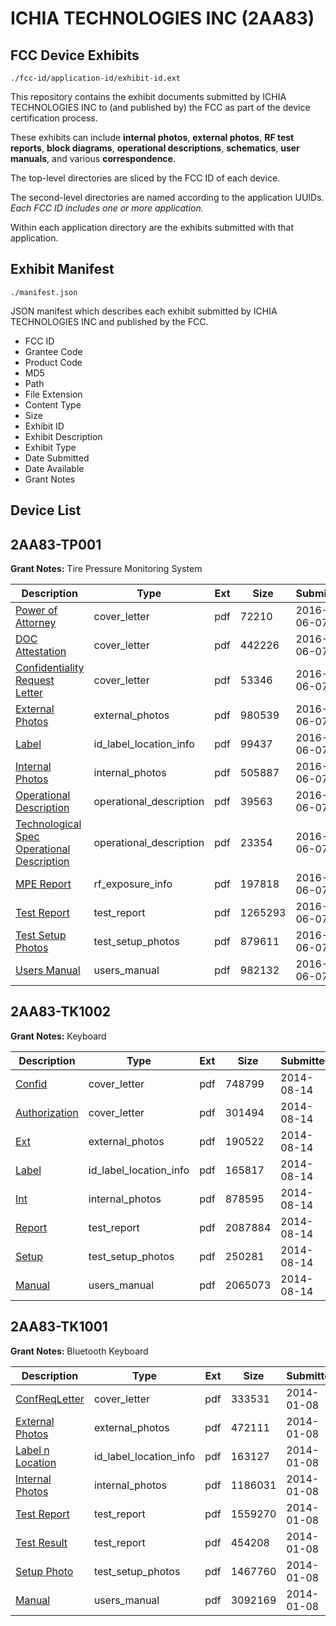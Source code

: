 # ICHIA TECHNOLOGIES INC (2AA83)
## FCC Device Exhibits

```
./fcc-id/application-id/exhibit-id.ext
```

This repository contains the exhibit documents submitted by ICHIA TECHNOLOGIES INC to (and published by) the FCC as part of the device certification process.

These exhibits can include **internal photos**, **external photos**, **RF test reports**, **block diagrams**, **operational descriptions**, **schematics**, **user manuals**, and various **correspondence**.

The top-level directories are sliced by the FCC ID of each device.

The second-level directories are named according to the application UUIDs. *Each FCC ID includes one or more application.*

Within each application directory are the exhibits submitted with that application. 

## Exhibit Manifest

```
./manifest.json
```

JSON manifest which describes each exhibit submitted by ICHIA TECHNOLOGIES INC and published by the FCC.

- FCC ID
- Grantee Code
- Product Code
- MD5
- Path
- File Extension
- Content Type
- Size
- Exhibit ID
- Exhibit Description
- Exhibit Type
- Date Submitted
- Date Available
- Grant Notes

## Device List
## 2AA83-TP001
**Grant Notes:** Tire Pressure Monitoring System

| Description | Type | Ext | Size | Submitted | Available |
| ----------- | ---- | --- | ---- | --------- | --------- |
| [Power of Attorney](2AA83-TP001/29dd668c91c6f2cdb2d1d7be5e4011ff/3020793.pdf) | cover_letter | pdf | 72210 | 2016-06-07 | 2016-06-07 |
| [DOC Attestation](2AA83-TP001/29dd668c91c6f2cdb2d1d7be5e4011ff/3020794.pdf) | cover_letter | pdf | 442226 | 2016-06-07 | 2016-06-07 |
| [Confidentiality Request Letter](2AA83-TP001/29dd668c91c6f2cdb2d1d7be5e4011ff/3020796.pdf) | cover_letter | pdf | 53346 | 2016-06-07 | 2016-06-07 |
| [External Photos](2AA83-TP001/29dd668c91c6f2cdb2d1d7be5e4011ff/3020788.pdf) | external_photos | pdf | 980539 | 2016-06-07 | 2016-12-04 |
| [Label](2AA83-TP001/29dd668c91c6f2cdb2d1d7be5e4011ff/3020795.pdf) | id_label_location_info | pdf | 99437 | 2016-06-07 | 2016-06-07 |
| [Internal Photos](2AA83-TP001/29dd668c91c6f2cdb2d1d7be5e4011ff/3020791.pdf) | internal_photos | pdf | 505887 | 2016-06-07 | 2016-12-04 |
| [Operational Description](2AA83-TP001/29dd668c91c6f2cdb2d1d7be5e4011ff/3020800.pdf) | operational_description | pdf | 39563 | 2016-06-07 | 2016-06-07 |
| [Technological Spec Operational Description](2AA83-TP001/29dd668c91c6f2cdb2d1d7be5e4011ff/3020801.pdf) | operational_description | pdf | 23354 | 2016-06-07 | 2016-06-07 |
| [MPE Report](2AA83-TP001/29dd668c91c6f2cdb2d1d7be5e4011ff/3020798.pdf) | rf_exposure_info | pdf | 197818 | 2016-06-07 | 2016-06-07 |
| [Test Report](2AA83-TP001/29dd668c91c6f2cdb2d1d7be5e4011ff/3020804.pdf) | test_report | pdf | 1265293 | 2016-06-07 | 2016-06-07 |
| [Test Setup Photos](2AA83-TP001/29dd668c91c6f2cdb2d1d7be5e4011ff/3020792.pdf) | test_setup_photos | pdf | 879611 | 2016-06-07 | 2016-12-04 |
| [Users Manual](2AA83-TP001/29dd668c91c6f2cdb2d1d7be5e4011ff/3020786.pdf) | users_manual | pdf | 982132 | 2016-06-07 | 2016-12-04 |
## 2AA83-TK1002
**Grant Notes:** Keyboard

| Description | Type | Ext | Size | Submitted | Available |
| ----------- | ---- | --- | ---- | --------- | --------- |
| [Confid](2AA83-TK1002/7426bde9b20948321a63e44721a663b9/2358472.pdf) | cover_letter | pdf | 748799 | 2014-08-14 | 2014-08-14 |
| [Authorization](2AA83-TK1002/7426bde9b20948321a63e44721a663b9/2358473.pdf) | cover_letter | pdf | 301494 | 2014-08-14 | 2014-08-14 |
| [Ext](2AA83-TK1002/7426bde9b20948321a63e44721a663b9/2358474.pdf) | external_photos | pdf | 190522 | 2014-08-14 | 2014-08-14 |
| [Label](2AA83-TK1002/7426bde9b20948321a63e44721a663b9/2358476.pdf) | id_label_location_info | pdf | 165817 | 2014-08-14 | 2014-08-14 |
| [Int](2AA83-TK1002/7426bde9b20948321a63e44721a663b9/2358475.pdf) | internal_photos | pdf | 878595 | 2014-08-14 | 2014-08-14 |
| [Report](2AA83-TK1002/7426bde9b20948321a63e44721a663b9/2358478.pdf) | test_report | pdf | 2087884 | 2014-08-14 | 2014-08-14 |
| [Setup](2AA83-TK1002/7426bde9b20948321a63e44721a663b9/2358477.pdf) | test_setup_photos | pdf | 250281 | 2014-08-14 | 2014-08-14 |
| [Manual](2AA83-TK1002/7426bde9b20948321a63e44721a663b9/2358481.pdf) | users_manual | pdf | 2065073 | 2014-08-14 | 2014-08-14 |
## 2AA83-TK1001
**Grant Notes:** Bluetooth Keyboard

| Description | Type | Ext | Size | Submitted | Available |
| ----------- | ---- | --- | ---- | --------- | --------- |
| [ConfReqLetter](2AA83-TK1001/f459c95f66e460070460b3627d449d32/2160624.pdf) | cover_letter | pdf | 333531 | 2014-01-08 | 2014-01-12 |
| [External Photos](2AA83-TK1001/f459c95f66e460070460b3627d449d32/2160625.pdf) | external_photos | pdf | 472111 | 2014-01-08 | 2014-01-12 |
| [Label n Location](2AA83-TK1001/f459c95f66e460070460b3627d449d32/2160626.pdf) | id_label_location_info | pdf | 163127 | 2014-01-08 | 2014-01-12 |
| [Internal Photos](2AA83-TK1001/f459c95f66e460070460b3627d449d32/2160627.pdf) | internal_photos | pdf | 1186031 | 2014-01-08 | 2014-01-12 |
| [Test Report](2AA83-TK1001/f459c95f66e460070460b3627d449d32/2160628.pdf) | test_report | pdf | 1559270 | 2014-01-08 | 2014-01-12 |
| [Test Result](2AA83-TK1001/f459c95f66e460070460b3627d449d32/2160629.pdf) | test_report | pdf | 454208 | 2014-01-08 | 2014-01-12 |
| [Setup Photo](2AA83-TK1001/f459c95f66e460070460b3627d449d32/2160630.pdf) | test_setup_photos | pdf | 1467760 | 2014-01-08 | 2014-01-12 |
| [Manual](2AA83-TK1001/f459c95f66e460070460b3627d449d32/2160631.pdf) | users_manual | pdf | 3092169 | 2014-01-08 | 2014-01-12 |
